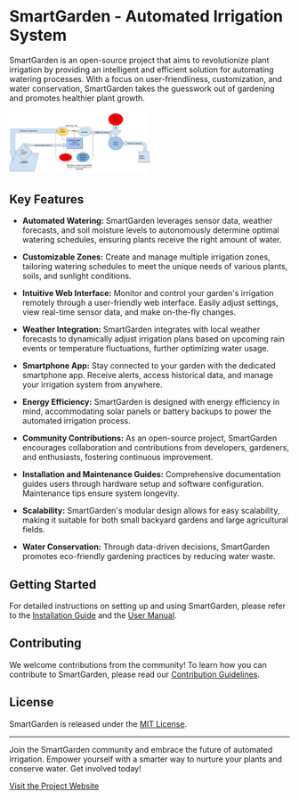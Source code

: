 # SmartGarden - Automated Irrigation System

SmartGarden is an open-source project that aims to revolutionize plant irrigation by providing an intelligent and efficient solution for automating watering processes. With a focus on user-friendliness, customization, and water conservation, SmartGarden takes the guesswork out of gardening and promotes healthier plant growth.

<img src="img/Automatic Irrigation System Layout.jpg" alt="SmartGarden flowChart" width="50%">



## Key Features

- **Automated Watering:** SmartGarden leverages sensor data, weather forecasts, and soil moisture levels to autonomously determine optimal watering schedules, ensuring plants receive the right amount of water.

- **Customizable Zones:** Create and manage multiple irrigation zones, tailoring watering schedules to meet the unique needs of various plants, soils, and sunlight conditions.

- **Intuitive Web Interface:** Monitor and control your garden's irrigation remotely through a user-friendly web interface. Easily adjust settings, view real-time sensor data, and make on-the-fly changes.

- **Weather Integration:** SmartGarden integrates with local weather forecasts to dynamically adjust irrigation plans based on upcoming rain events or temperature fluctuations, further optimizing water usage.

- **Smartphone App:** Stay connected to your garden with the dedicated smartphone app. Receive alerts, access historical data, and manage your irrigation system from anywhere.

- **Energy Efficiency:** SmartGarden is designed with energy efficiency in mind, accommodating solar panels or battery backups to power the automated irrigation process.

- **Community Contributions:** As an open-source project, SmartGarden encourages collaboration and contributions from developers, gardeners, and enthusiasts, fostering continuous improvement.

- **Installation and Maintenance Guides:** Comprehensive documentation guides users through hardware setup and software configuration. Maintenance tips ensure system longevity.

- **Scalability:** SmartGarden's modular design allows for easy scalability, making it suitable for both small backyard gardens and large agricultural fields.

- **Water Conservation:** Through data-driven decisions, SmartGarden promotes eco-friendly gardening practices by reducing water waste.

## Getting Started

For detailed instructions on setting up and using SmartGarden, please refer to the [Installation Guide](/docs/installation.md) and the [User Manual](/docs/user-manual.md).

## Contributing

We welcome contributions from the community! To learn how you can contribute to SmartGarden, please read our [Contribution Guidelines](/CONTRIBUTING.md).

## License

SmartGarden is released under the [MIT License](/LICENSE).

---

Join the SmartGarden community and embrace the future of automated irrigation. Empower yourself with a smarter way to nurture your plants and conserve water. Get involved today!

[Visit the Project Website](https://www.smartgardenproject.org)

